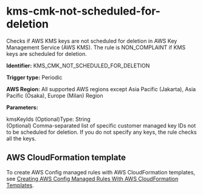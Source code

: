 # kms\-cmk\-not\-scheduled\-for\-deletion<a name="kms-cmk-not-scheduled-for-deletion"></a>

Checks if AWS KMS keys are not scheduled for deletion in AWS Key Management Service \(AWS KMS\)\. The rule is NON\_COMPLAINT if KMS keys are scheduled for deletion\. 

**Identifier:** KMS\_CMK\_NOT\_SCHEDULED\_FOR\_DELETION

**Trigger type:** Periodic

**AWS Region:** All supported AWS regions except Asia Pacific \(Jakarta\), Asia Pacific \(Osaka\), Europe \(Milan\) Region

**Parameters:**

kmsKeyIds \(Optional\)Type: String  
\(Optional\) Comma\-separated list of specific customer managed key IDs not to be scheduled for deletion\. If you do not specify any keys, the rule checks all the keys\.

## AWS CloudFormation template<a name="w79aac11c32c17b9d359c15"></a>

To create AWS Config managed rules with AWS CloudFormation templates, see [Creating AWS Config Managed Rules With AWS CloudFormation Templates](aws-config-managed-rules-cloudformation-templates.md)\.